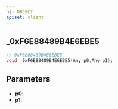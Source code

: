 ```yaml
---
ns: OBJECT
apiset: client
---
```

## _0xF6E88489B4E6EBE5

```c
// 0xF6E88489B4E6EBE5
void _0xF6E88489B4E6EBE5(Any p0,Any p1);
```


## Parameters
* **p0**:
* **p1**:



